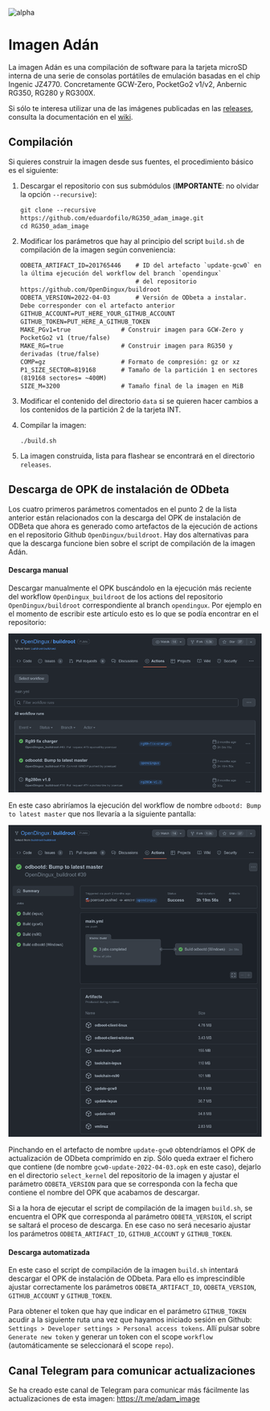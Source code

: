 ![alpha](images/alpha.svg)

# Imagen Adán

La imagen Adán es una compilación de software para la tarjeta microSD interna de una serie de consolas portátiles de emulación basadas en el chip Ingenic JZ4770. Concretamente GCW-Zero, PocketGo2 v1/v2, Anbernic RG350, RG280 y RG300X.

Si sólo te interesa utilizar una de las imágenes publicadas en las [releases](https://github.com/eduardofilo/RG350_adam_image/releases), consulta la documentación en el [wiki](https://github.com/eduardofilo/RG350_adam_image/wiki).

## Compilación

Si quieres construir la imagen desde sus fuentes, el procedimiento básico es el siguiente:

1. Descargar el repositorio con sus submódulos (**IMPORTANTE**: no olvidar la opción `--recursive`):

    ```
    git clone --recursive https://github.com/eduardofilo/RG350_adam_image.git
    cd RG350_adam_image
    ```

2. Modificar los parámetros que hay al principio del script `build.sh` de compilación de la imagen según conveniencia:

    ```
    ODBETA_ARTIFACT_ID=201765446    # ID del artefacto `update-gcw0` en la última ejecución del workflow del branch `opendingux`
                                    # del repositorio https://github.com/OpenDingux/buildroot
    ODBETA_VERSION=2022-04-03       # Versión de ODbeta a instalar. Debe corresponder con el artefacto anterior
    GITHUB_ACCOUNT=PUT_HERE_YOUR_GITHUB_ACCOUNT
    GITHUB_TOKEN=PUT_HERE_A_GITHUB_TOKEN
    MAKE_PGv1=true              # Construir imagen para GCW-Zero y PocketGo2 v1 (true/false)
    MAKE_RG=true                # Construir imagen para RG350 y derivadas (true/false)
    COMP=gz                     # Formato de compresión: gz or xz
    P1_SIZE_SECTOR=819168       # Tamaño de la partición 1 en sectores (819168 sectores= ~400M)
    SIZE_M=3200                 # Tamaño final de la imagen en MiB
    ```

3. Modificar el contenido del directorio `data` si se quieren hacer cambios a los contenidos de la partición 2 de la tarjeta INT.
4. Compilar la imagen:

    ```
    ./build.sh
    ```

5. La imagen construida, lista para flashear se encontrará en el directorio `releases`.

## Descarga de OPK de instalación de ODbeta

Los cuatro primeros parámetros comentados en el punto 2 de la lista anterior están relacionados con la descarga del OPK de instalación de ODBeta que ahora es generado como artefactos de la ejecución de actions en el repositorio Github `OpenDingux/buildroot`. Hay dos alternativas para que la descarga funcione bien sobre el script de compilación de la imagen Adán.

#### Descarga manual

Descargar manualmente el OPK buscándolo en la ejecución más reciente del workflow `OpenDingux_buildroot` de los actions del repositorio `OpenDingux/buildroot` correspondiente al branch `opendingux`. Por ejemplo en el momento de escribir este artículo esto es lo que se podía encontrar en el repositorio:

![buildroot actions](images/actions.png)

En este caso abriríamos la ejecución del workflow de nombre `odbootd: Bump to latest master` que nos llevaría a la siguiente pantalla:

![buildroot artifacts](images/artifacts.png)

Pinchando en el artefacto de nombre `update-gcw0` obtendríamos el OPK de actualización de ODbeta comprimido en zip. Sólo queda extraer el fichero que contiene (de nombre `gcw0-update-2022-04-03.opk` en este caso), dejarlo en el directorio `select_kernel` del repositorio de la imagen y ajustar el parámetro `ODBETA_VERSION` para que se corresponda con la fecha que contiene el nombre del OPK que acabamos de descargar.

Si a la hora de ejecutar el script de compilación de la imagen `build.sh`, se encuentra el OPK que corresponda al parámetro `ODBETA_VERSION`, el script se saltará el proceso de descarga. En ese caso no será necesario ajustar los parámetros `ODBETA_ARTIFACT_ID`, `GITHUB_ACCOUNT` y `GITHUB_TOKEN`.

#### Descarga automatizada

En este caso el script de compilación de la imagen `build.sh` intentará descargar el OPK de instalación de ODbeta. Para ello es imprescindible ajustar correctamente los parámetros `ODBETA_ARTIFACT_ID`, `ODBETA_VERSION`, `GITHUB_ACCOUNT` y `GITHUB_TOKEN`.

Para obtener el token que hay que indicar en el parámetro `GITHUB_TOKEN` acudir a la siguiente ruta una vez que hayamos iniciado sesión en Github: `Settings > Developer settings > Personal access tokens`. Allí pulsar sobre `Generate new token` y generar un token con el scope `workflow` (automáticamente se seleccionará el scope `repo`).

## Canal Telegram para comunicar actualizaciones

Se ha creado este canal de Telegram para comunicar más fácilmente las actualizaciones de esta imagen: https://t.me/adam_image
